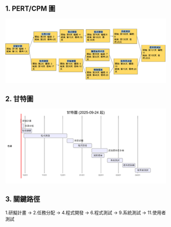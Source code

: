 ## 1. PERT/CPM 圖
![PERT Picture](PERT.png "PERT圖")

## 2. 甘特圖
![Mermaid Chart](Mermaid_Chart.png "甘特圖")

## 3. 關鍵路徑
1.研擬計畫 -> 2.任務分配 -> 4.程式開發 -> 6.程式測試 -> 9.系統測試 -> 11.使用者測試
